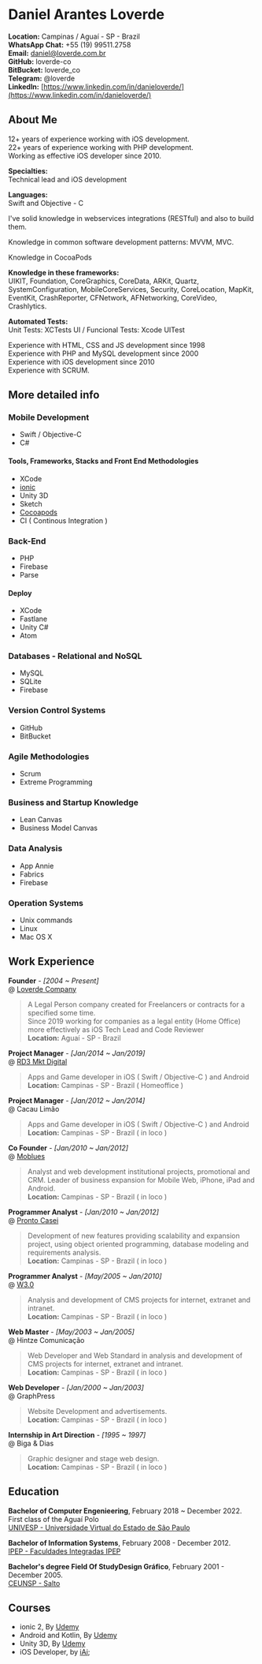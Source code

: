 # Daniel Arantes Loverde


**Location:** Campinas / Aguaí - SP - Brazil  
**WhatsApp Chat:** +55 (19) 99511.2758  
**Email:** [daniel@loverde.com.br](mailto:daniel@loverde.com.br)  
**GitHub:** loverde-co  
**BitBucket:** loverde_co  
**Telegram:** @loverde  
**LinkedIn:** [https://www.linkedin.com/in/danieloverde/](https://www.linkedin.com/in/danieloverde/)

## About Me
  
12+ years of experience working with iOS development.  
22+ years of experience working with PHP development.  
Working as effective iOS developer since 2010.  

**Specialties:**  
Technical lead and iOS development  

**Languages:**  
Swift and Objective - C  

I've solid knowledge in webservices integrations (RESTful) and also to build them.  

Knowledge in common software development patterns: MVVM, MVC.

Knowledge in CocoaPods

**Knowledge in these frameworks:**  
UIKIT, Foundation, CoreGraphics, CoreData, ARKit, Quartz, SystemConfiguration, MobileCoreServices, Security, CoreLocation, MapKit, EventKit, CrashReporter, CFNetwork, AFNetworking, CoreVideo, Crashlytics.

**Automated Tests:**  
Unit Tests: XCTests
UI / Funcional Tests: Xcode UITest

Experience with HTML, CSS and JS development since 1998  
Experience with PHP and MySQL development since 2000  
Experience with iOS development since 2010  
Experience with SCRUM.  


## More detailed info  

### Mobile Development  

* Swift / Objective-C    
* C#  

#### Tools, Frameworks, Stacks and Front End Methodologies  

* XCode   
* [ionic](ionicframework.com)  
* Unity 3D
* Sketch
* [Cocoapods](http://cocoapods.org)
* CI ( Continous Integration )



### Back-End  

* PHP
* Firebase
* Parse


#### Deploy  

* XCode
* Fastlane
* Unity C#
* Atom  


### Databases - Relational and NoSQL  

* MySQL  
* SQLite   
* Firebase  


### Version Control Systems  

* GitHub  
* BitBucket  


### Agile Methodologies  

* Scrum   
* Extreme Programming   


### Business and Startup Knowledge  

* Lean Canvas  
* Business Model Canvas


### Data Analysis

* App Annie
* Fabrics
* Firebase

### Operation Systems  

* Unix commands  
* Linux    
* Mac OS X


## Work Experience  


**Founder** - *[2004 ~ Present]*  
@ [Loverde Company](https://loverde.com.br)  
> A Legal Person company created for Freelancers or contracts for a specified some time.  
> Since 2019 working for companies as a legal entity (Home Office) more effectively as iOS Tech Lead and Code Reviewer  
**Location:** Aguaí - SP - Brazil  


<!--**iOS Senior Developer** - *[Set/2021 ~ Present]*  
@ [South System](http://southsystem.com.br)
> iOS Senior Developer ( Swift )  
> Squad tech-lead  
> Responsible for code review and app publishing   
**Location:** Porto Alegre - RS - Brazil ( Homeoffice )-->

<!--**iOS Senior Developer** - *[Abr/2020 ~ Jan/2023]*  
@ [Go-K](http://www.gok.digital)  
> iOS Senior Developer ( Swift / Objective-C )  
> Squad tech-lead  
> Responsible for code review and app publishing   
**Location:** São Paulo - SP - Brazil ( Homeoffice )-->


**Project Manager** - *[Jan/2014 ~ Jan/2019]*  
@ [RD3 Mkt Digital](http://www.rd3digital.com.br)  
> Apps and Game developer in iOS ( Swift / Objective-C ) and Android  
**Location:** Campinas - SP - Brazil ( Homeoffice )


**Project Manager** - *[Jan/2012 ~ Jan/2014]*  
@ Cacau Limão  
> Apps and Game developer in iOS ( Swift / Objective-C ) and Android  
**Location:** Campinas - SP - Brazil ( in loco )  


**Co Founder** - *[Jan/2010 ~ Jan/2012]*  
@ [Moblues](http://www.moblu.es)  
> Analyst and web development institutional projects, promotional and CRM. Leader of business expansion for Mobile Web, iPhone, iPad and Android.  
**Location:** Campinas - SP - Brazil ( in loco )  

**Programmer Analyst** - *[Jan/2010 ~ Jan/2012]*  
@ [Pronto Casei](http://www.prontocasei.com.br)  
> Development of new features providing scalability and expansion project, using object oriented programming, database modeling and requirements analysis.  
**Location:** Campinas - SP - Brazil ( in loco )


**Programmer Analyst** - *[May/2005 ~ Jan/2010]*  
@ [W3.0](http://www.w3pontozero.com.br)  
> Analysis and development of CMS projects for internet, extranet and intranet.  
**Location:** Campinas - SP - Brazil ( in loco )


**Web Master** - *[May/2003 ~ Jan/2005]*  
@ Hintze Comunicação  
> Web Developer and Web Standard in analysis and development of CMS projects for internet, extranet and intranet.   
**Location:** Campinas - SP - Brazil ( in loco )


**Web Developer** - *[Jan/2000 ~ Jan/2003]*  
@ GraphPress  
> Website Development and advertisements.   
**Location:** Campinas - SP - Brazil ( in loco )

**Internship in Art Direction** - *[1995 ~ 1997]*  
@ Biga & Dias  
> Graphic designer and stage web design.   
**Location:** Campinas - SP - Brazil ( in loco )



## Education  
**Bachelor of Computer Engenieering**, February 2018 ~ December 2022.  
First class of the Aguaí Polo  
[UNIVESP - Universidade Virtual do Estado de São Paulo](https://univesp.br)

**Bachelor of Information Systems**, February 2008 - December 2012.  
[IPEP - Faculdades Integradas IPEP](http://www.ipep.com.br/site/)  

**Bachelor's degree Field Of StudyDesign Gráfico**, February 2001 - December 2005.  
[CEUNSP - Salto](http://www.ceunsp.edu.br)



## Courses  

* ionic 2, By [Udemy](http://udemy.com)
* Android and Kotlin, By [Udemy](http://udemy.com)
* Unity 3D, By [Udemy](http://udemy.com)
* iOS Developer, by [iAi](http://iai.lucaslongo.com/sobre-o-iai/);  
